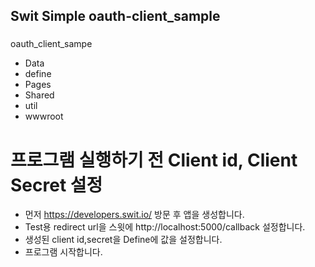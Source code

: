 ## Swit Simple oauth-client_sample

### 

oauth_client_sampe
- Data
- define
- Pages
- Shared
- util
- wwwroot

# 프로그램 실행하기 전 Client id, Client Secret 설정
- 먼저 https://developers.swit.io/ 방문 후 앱을 생성합니다.
- Test용 redirect url을 스윗에 http://localhost:5000/callback 설정합니다.
- 생성된 client id,secret을 Define에 값을 설정합니다.
- 프로그램 시작합니다.

